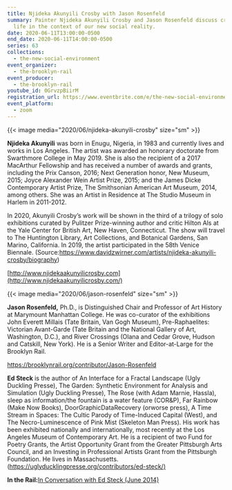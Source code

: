 ```yaml
---
title: Njideka Akunyili Crosby with Jason Rosenfeld
summary: Painter Njideka Akunyili Crosby and Jason Rosenfeld discuss creative
  life in the context of our new social reality.
date: 2020-06-11T13:00:00-0500
end_date: 2020-06-11T14:00:00-0500
series: 63
collections:
  - the-new-social-environment
event_organizer:
  - the-brooklyn-rail
event_producer:
  - the-brooklyn-rail
youtube_id: 0GrvzpBiirM
registration_url: https://www.eventbrite.com/e/the-new-social-environment-63-njideka-akunyili-crosby-tickets-108145786960
event_platform:
  - zoom
---
```

{{< image media="2020/06/njideka-akunyili-crosby" size="sm" >}}

**Njideka Akunyili** was born in Enugu, Nigeria, in 1983 and currently lives and works in Los Angeles. The artist was awarded an honorary doctorate from Swarthmore College in May 2019. She is also the recipient of a 2017 MacArthur Fellowship and has received a number of awards and grants, including the Prix Canson, 2016; Next Generation honor, New Museum, 2015; Joyce Alexander Wein Artist Prize, 2015; and the James Dicke Contemporary Artist Prize, The Smithsonian American Art Museum, 2014, among others. She was an Artist in Residence at The Studio Museum in Harlem in 2011-2012.

In 2020, Akunyili Crosby’s work will be shown in the third of a trilogy of solo exhibitions curated by Pulitzer Prize-winning author and critic Hilton Als at the Yale Center for British Art, New Haven, Connecticut. The show will travel to The Huntington Library, Art Collections, and Botanical Gardens, San Marino, California. In 2019, the artist participated in the 58th Venice Biennale. (Source:<https://www.davidzwirner.com/artists/njideka-akunyili-crosby/biography>)

[http://www.njidekaakunyilicrosby.com](http://www.njidekaakunyilicrosby.com/)

{{< image media="2020/06/jason-rosenfeld" size="sm" >}}

**Jason Rosenfeld,** Ph.D., is Distinguished Chair and Professor of Art History at Marymount Manhattan College. He was co-curator of the exhibitions John Everett Millais (Tate Britain, Van Gogh Museum), Pre-Raphaelites: Victorian Avant-Garde (Tate Britain and the National Gallery of Art, Washington, D.C.), and River Crossings (Olana and Cedar Grove, Hudson and Catskill, New York). He is a Senior Writer and Editor-at-Large for the Brooklyn Rail.

<https://brooklynrail.org/contributor/Jason-Rosenfeld>

**Ed Steck** is the author of An Interface for a Fractal Landscape (Ugly Duckling Presse), The Garden: Synthetic Environment for Analysis and Simulation (Ugly Duckling Presse), The Rose (with Adam Marnie, Hassla), sleep as information/the fountain is a water feature (COR&P), Far Rainbow (Make Now Books), DoorGraphicDataRecovery (orworse press), A Time Stream in Spaces: The Cultic Parody of Time-Induced Capital (West), and The Necro-Luminescence of Pink Mist (Skeleton Man Press). His work has been exhibited nationally and internationally, most recently at the Los Angeles Museum of Contemporary Art. He is a recipient of two Fund for Poetry Grants, the Artist Opportunity Grant from the Greater Pittsburgh Arts Council, and an Investing in Professional Artists Grant from the Pittsburgh Foundation. He lives in Massachusetts. ([https://uglyducklingpresse.org/contributors/ed-steck/)](https://uglyducklingpresse.org/contributors/ed-steck/)

**In the Rail:**[In Conversation with Ed Steck (June 2014)](https://brooklynrail.org/2014/06/poetry/in-conversation-with-ed-steck)